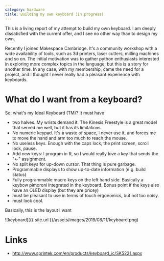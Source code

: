 ```yaml
---
category: hardware
title: Building my own keyboard (in progress)
---
```


This is a living report of my attempt to build my own keyboard. I am deeply dissatisfied
with the current offer, and I see no other way than to design my own.

Recently I joined Makespace Cambridge. It's a community workshop with a wide availability 
of tools, such as 3d printers, laser cutters, milling machines and so on. The initial motivation
was to gather python enthusiasts interested in exploring more complex topics in the language, but 
this is a story for another time. In any case, with my membership, came the need for a project, 
and I thought I never really had a pleasant experience with keyboards.

# What do I want from a keyboard?

So, what's my Ideal Keyboard (TM)? It must have

- two halves. My wrists demand it. The Kinesis Freestyle is a great model that served me well, but it has its limitations.
- No numeric keypad. It's a waste of space, I never use it, and forces me to move the hand and arm too much to reach the mouse.
- No useless keys. Enough with the caps lock, the print screen, scroll lock, pause.
- Add new keys: I program in R, so I would really love a key that sends the "<-" assignment.
- No split keys for up-down cursor. That thing is pure garbage.
- Programmable displays to show up-to-date information (e.g. build status)
- Fully programmable macro keys on the left hand side. Basically a keybow pimoroni integrated in the keyboard. 
  Bonus point if the keys also have an OLED display (but they are pricey)
- must be pleasant to use in terms of touch ergonomics, but not too noisy.
- must look cool.

Basically, this is the layout I want

![keyboard]({{ site.url }}/assets/images/2019/08/11/keyboard.png)



# Links

- http://www.sprintek.com/en/products/keyboard_ic/SK5221.aspx
